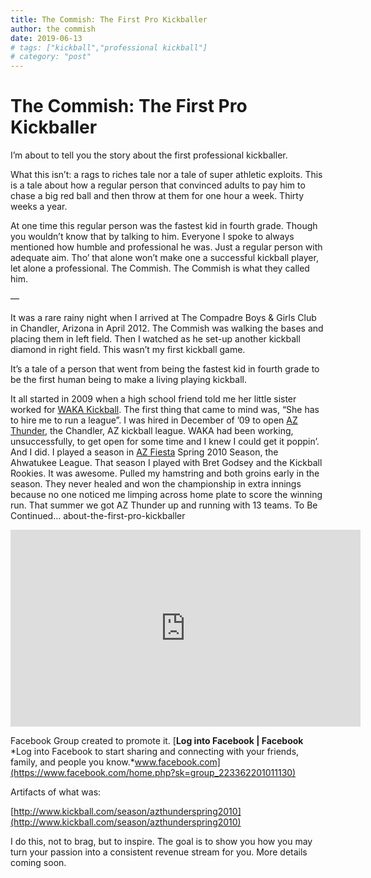 ```yaml
---
title: The Commish: The First Pro Kickballer
author: the commish
date: 2019-06-13
# tags: ["kickball","professional kickball"]
# category: "post"
---
```


# The Commish: The First Pro Kickballer

I’m about to tell you the story about the first professional kickballer.

What this isn’t: a rags to riches tale nor a tale of super athletic exploits. This is a tale about how a regular person that convinced adults to pay him to chase a big red ball and then throw at them for one hour a week. Thirty weeks a year.

At one time this regular person was the fastest kid in fourth grade. Though you wouldn’t know that by talking to him. Everyone I spoke to always mentioned how humble and professional he was. Just a regular person with adequate aim. Tho’ that alone won’t make one a successful kickball player, let alone a professional.
The Commish. The Commish is what they called him.

—

It was a rare rainy night when I arrived at The Compadre Boys & Girls Club in Chandler, Arizona in April 2012. The Commish was walking the bases and placing them in left field. Then I watched as he set-up another kickball diamond in right field. This wasn’t my first kickball game.

It’s a tale of a person that went from being the fastest kid in fourth grade to be the first human being to make a living playing kickball.

It all started in 2009 when a high school friend told me her little sister worked for [WAKA Kickball](http://www.kickball.com). The first thing that came to mind was, “She has to hire me to run a league”.
I was hired in December of ’09 to open [AZ Thunder](http://www.kickball.com/azthunder), the Chandler, AZ kickball league. WAKA had been working, unsuccessfully, to get open for some time and I knew I could get it poppin’. And I did. I played a season in [AZ Fiesta](http://www.kickball.com/azthunder) Spring 2010 Season, the Ahwatukee League. That season I played with Bret Godsey and the Kickball Rookies. It was awesome. Pulled my hamstring and both groins early in the season. They never healed and won the championship in extra innings because no one noticed me limping across home plate to score the winning run.
That summer we got AZ Thunder up and running with 13 teams.
To Be Continued…
about-the-first-pro-kickballer

<center><iframe width="560" height="315" src="https://www.youtube.com/embed/OE6vBAP_AIo?start=155" frameborder="0" allow="accelerometer; autoplay; encrypted-media; gyroscope; picture-in-picture" allowfullscreen></iframe></center>

Facebook Group created to promote it.
[**Log into Facebook | Facebook**
*Log into Facebook to start sharing and connecting with your friends, family, and people you know.*www.facebook.com](https://www.facebook.com/home.php?sk=group_223362201011130)

Artifacts of what was:

[http://www.kickball.com/season/azthunderspring2010](http://www.kickball.com/season/azthunderspring2010)

I do this, not to brag, but to inspire.
The goal is to show you how you may turn your passion into a consistent revenue stream for you.
More details coming soon.
